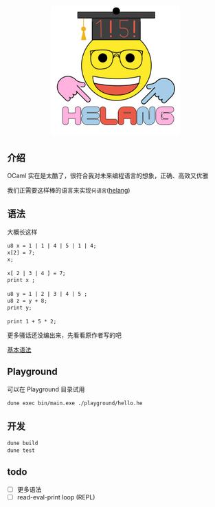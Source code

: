 <h1 align="center">
  <img width="300" src="logo.svg" alt="Logo">
</h1>

## 介绍

OCaml 实在是太酷了，很符合我对未来编程语言的想象，正确、高效又优雅

我们正需要这样棒的语言来实现`何语言`([helang](https://github.com/kifuan/helang))

## 语法

大概长这样
```
u8 x = 1 | 1 | 4 | 5 | 1 | 4;
x[2] = 7;
x;

x[ 2 | 3 | 4 ] = 7;
print x ;

u8 y = 1 | 2 | 3 | 4 | 5 ;
u8 z = y + 8;
print y;

print 1 + 5 * 2;
```

更多骚话还没编出来，先看看原作者写的吧 

[基本语法](https://github.com/kifuan/helang#%E5%9F%BA%E6%9C%AC%E8%AF%AD%E6%B3%95)

## Playground

可以在 Playground 目录试用

```sh
dune exec bin/main.exe ./playground/hello.he
```

## 开发 

```sh
dune build
dune test
```

## todo

- [ ] 更多语法
- [ ] read-eval-print loop (REPL)
